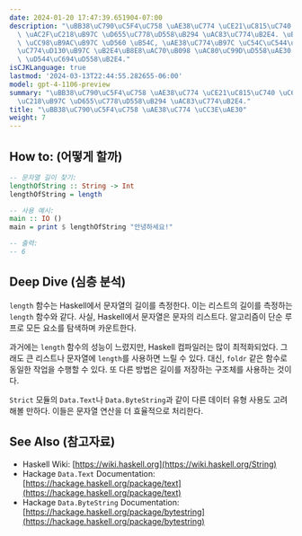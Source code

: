 ```yaml
---
date: 2024-01-20 17:47:39.651904-07:00
description: "\uBB38\uC790\uC5F4\uC758 \uAE38\uC774 \uCE21\uC815\uC740 \uC694\uC18C\
  \ \uAC2F\uC218\uB97C \uD655\uC778\uD558\uB294 \uAC83\uC774\uB2E4. \uBB38\uC790\uC5F4\
  \ \uCC98\uB9AC\uB97C \uD560 \uB54C, \uAE38\uC774\uB97C \uC54C\uC544\uC57C \uB370\
  \uC774\uD130\uB97C \uB2E4\uB8E8\uAC70\uB098 \uAC80\uC99D\uD558\uAE30 \uC704\uD574\
  \ \uD544\uC694\uD558\uB2E4."
isCJKLanguage: true
lastmod: '2024-03-13T22:44:55.282655-06:00'
model: gpt-4-1106-preview
summary: "\uBB38\uC790\uC5F4\uC758 \uAE38\uC774 \uCE21\uC815\uC740 \uC694\uC18C \uAC2F\
  \uC218\uB97C \uD655\uC778\uD558\uB294 \uAC83\uC774\uB2E4."
title: "\uBB38\uC790\uC5F4\uC758 \uAE38\uC774 \uCC3E\uAE30"
weight: 7
---
```


## How to: (어떻게 할까)
```Haskell
-- 문자열 길이 찾기:
lengthOfString :: String -> Int
lengthOfString = length

-- 사용 예시:
main :: IO ()
main = print $ lengthOfString "안녕하세요!"

-- 출력:
-- 6
```

## Deep Dive (심층 분석)
`length` 함수는 Haskell에서 문자열의 길이를 측정한다. 이는 리스트의 길이를 측정하는 `length` 함수와 같다. 사실, Haskell에서 문자열은 문자의 리스트다. 알고리즘이 단순 루프로 모든 요소를 탐색하며 카운트한다.

과거에는 `length` 함수의 성능이 느렸지만, Haskell 컴파일러는 많이 최적화되었다. 그래도 큰 리스트나 문자열에 `length`를 사용하면 느릴 수 있다. 대신, `foldr` 같은 함수로 동일한 작업을 수행할 수 있다. 또 다른 방법은 길이를 저장하는 구조체를 사용하는 것이다.

`Strict` 모듈의 `Data.Text`나 `Data.ByteString`과 같이 다른 데이터 유형 사용도 고려해볼 만하다. 이들은 문자열 연산을 더 효율적으로 처리한다.

## See Also (참고자료)
- Haskell Wiki: [https://wiki.haskell.org](https://wiki.haskell.org/String)
- Hackage `Data.Text` Documentation: [https://hackage.haskell.org/package/text](https://hackage.haskell.org/package/text)
- Hackage `Data.ByteString` Documentation: [https://hackage.haskell.org/package/bytestring](https://hackage.haskell.org/package/bytestring)
